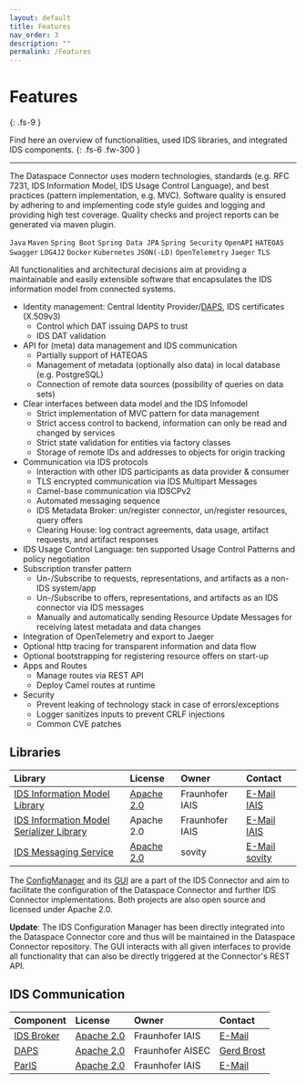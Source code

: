 ```yaml
---
layout: default
title: Features
nav_order: 3
description: ""
permalink: /Features
---
```


# Features
{: .fs-9 }

Find here an overview of functionalities, used IDS libraries, and integrated IDS components.
{: .fs-6 .fw-300 }

---

The Dataspace Connector uses modern technologies, standards (e.g. RFC 7231, IDS Information Model,
IDS Usage Control Language), and best practices (pattern implementation, e.g. MVC).
Software quality is ensured by adhering to and implementing code style guides and logging and
providing high test coverage. Quality checks and project reports can be generated via maven plugin.

`Java` `Maven` `Spring Boot` `Spring Data JPA` `Spring Security` `OpenAPI` `HATEOAS` `Swagger`
`LOG4J2` `Docker` `Kubernetes` `JSON(-LD)` `OpenTelemetry` `Jaeger` `TLS`

All functionalities and architectural decisions aim at providing a maintainable and easily
extensible software that encapsulates the IDS information model from connected systems.

* Identity management: Central Identity Provider/[DAPS](https://github.com/International-Data-Spaces-Association/IDS-G/tree/master/core/DAPS), IDS certificates (X.509v3)
  * Control which DAT issuing DAPS to trust
  * IDS DAT validation
* API for (meta) data management and IDS communication
  * Partially support of HATEOAS
  * Management of metadata (optionally also data) in local database (e.g. PostgreSQL)
  * Connection of remote data sources (possibility of queries on data sets)
* Clear interfaces between data model and the IDS Infomodel
  * Strict implementation of MVC pattern for data management
  * Strict access control to backend, information can only be read and changed by services
  * Strict state validation for entities via factory classes
  * Storage of remote IDs and addresses to objects for origin tracking
* Communication via IDS protocols
  * Interaction with other IDS participants as data provider & consumer
  * TLS encrypted communication via IDS Multipart Messages
  * Camel-base communication via IDSCPv2
  * Automated messaging sequence
  * IDS Metadata Broker: un/register connector, un/register resources, query offers
  * Clearing House: log contract agreements, data usage, artifact requests, and artifact responses
* IDS Usage Control Language: ten supported Usage Control Patterns and policy negotiation
* Subscription transfer pattern
  * Un-/Subscribe to requests, representations, and artifacts as a non-IDS system/app
  * Un-/Subscribe to offers, representations, and artifacts as an IDS connector via IDS messages
  * Manually and automatically sending Resource Update Messages for receiving latest metadata and
    data changes
* Integration of OpenTelemetry and export to Jaeger
* Optional http tracing for transparent information and data flow
* Optional bootstrapping for registering resource offers on start-up
* Apps and Routes
  * Manage routes via REST API
  * Deploy Camel routes at runtime
* Security
  * Prevent leaking of technology stack in case of errors/exceptions
  * Logger sanitizes inputs to prevent CRLF injections
  * Common CVE patches


## Libraries

| Library | License | Owner | Contact |
|:--------|:--------|:------|:--------|
| [IDS Information Model Library](https://maven.iais.fraunhofer.de/artifactory/eis-ids-public/de/fraunhofer/iais/eis/ids/infomodel/) | [Apache 2.0](https://github.com/International-Data-Spaces-Association/Java-Representation-of-IDS-Information-Model) | Fraunhofer IAIS | [E-Mail IAIS](mailto:contact@ids.fraunhofer.de) |
| [IDS Information Model Serializer Library](https://maven.iais.fraunhofer.de/artifactory/eis-ids-public/de/fraunhofer/iais/eis/ids/infomodel-serializer/) | Apache 2.0 | Fraunhofer IAIS | [E-Mail IAIS](mailto:contact@ids.fraunhofer.de) |
| [IDS Messaging Service](https://github.com/International-Data-Spaces-Association/IDS-Messaging-Services) | [Apache 2.0](https://github.com/International-Data-Spaces-Association/IDS-Messaging-Services) | sovity | [E-Mail sovity](mailto:support@sovity.de) |

The [ConfigManager](https://github.com/FraunhoferISST/IDS-ConfigurationManager) and its
[GUI](https://github.com/International-Data-Spaces-Association/IDS-ConfigurationManager-UI) are a
part of the IDS Connector and aim to facilitate the configuration of the Dataspace Connector and
further IDS Connector implementations. Both projects are also open source and licensed under
Apache 2.0.

**Update**: The IDS Configuration Manager has been directly integrated into the Dataspace Connector
core and thus will be maintained in the Dataspace Connector repository. The GUI interacts with all
given interfaces to provide all functionality that can also be directly triggered at the
Connector's REST API.


## IDS Communication

| Component | License | Owner | Contact |
|:--------|:--------|:------|:--------|
| [IDS Broker](https://broker.ids.isst.fraunhofer.de/) | [Apache 2.0](https://github.com/International-Data-Spaces-Association/metadata-broker-open-core) | Fraunhofer IAIS | [E-Mail](mailto:contact@ids.fraunhofer.de) |
| [DAPS](https://daps.aisec.fraunhofer.de/) | [Apache 2.0](https://github.com/Fraunhofer-AISEC/omejdn-server) | Fraunhofer AISEC | [Gerd Brost](mailto:gerd.brost@aisec.fraunhofer.de) |
| [ParIS](https://paris.ids.isst.fraunhofer.de/) | [Apache 2.0](https://github.com/International-Data-Spaces-Association/ParIS-open-core) | Fraunhofer IAIS | [E-Mail](mailto:contact@ids.fraunhofer.de)
